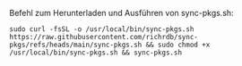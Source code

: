 Befehl zum Herunterladen und Ausführen von sync-pkgs.sh:
```
sudo curl -fsSL -o /usr/local/bin/sync-pkgs.sh https://raw.githubusercontent.com/richrdb/sync-pkgs/refs/heads/main/sync-pkgs.sh && sudo chmod +x /usr/local/bin/sync-pkgs.sh && sync-pkgs.sh
```
